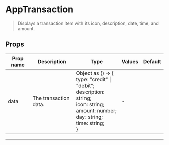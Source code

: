 # AppTransaction

> Displays a transaction item with its icon, description, date, time, and amount.

## Props

| Prop name | Description           | Type                                                                                                                                                              | Values | Default |
| --------- | --------------------- | ----------------------------------------------------------------------------------------------------------------------------------------------------------------- | ------ | ------- |
| data      | The transaction data. | Object as () =&gt; {<br/> type: "credit" \| "debit";<br/> description: string;<br/> icon: string;<br/> amount: number;<br/> day: string;<br/> time: string;<br/>} | -      |         |

---
